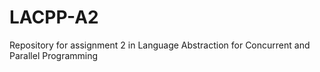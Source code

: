 # LACPP-A2
Repository for assignment 2 in Language Abstraction for Concurrent and Parallel Programming
